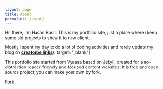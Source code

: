 ```yaml
---
layout: page
title: About
permalink: /about/
---
```


Hi! there, i'm Hasan Basri. This is my portfolio site, just a place where i keep some old projects to show it to new client.  

Mostly i spent my day to do a lot of coding activities and rarely update my blog on [**creatorbe links**](https://creatorbe.github.io){: target="_blank"}

This portfolio site started from Vyaasa based on Jekyll, created for a no-distraction reader-friendly and focused content websites. It is free and open source project, you can make your own by fork.

<a class="github-button" href="https://github.com/creatorb/creatorb.github.io/fork" data-icon="octicon-repo-forked" aria-label="Fork creatorb/creatorb.github.io on GitHub">Fork</a>
<script async defer src="https://buttons.github.io/buttons.js"></script>